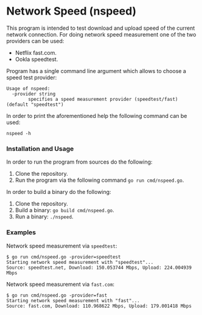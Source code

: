 # Network Speed (nspeed)

This program is intended to test download and upload speed of the current network connection.
For doing network speed measurement one of the two providers can be used:
* Netflix fast.com.
* Ookla speedtest.

Program has a single command line argument which allows to choose a speed test provider:
```shell
Usage of nspeed:
  -provider string
    	specifies a speed measurement provider (speedtest/fast) (default "speedtest")
```

In order to print the aforementioned help the following command can be used:
```shell
nspeed -h
```
### Installation and Usage
In order to run the program from sources do the following:
1. Clone the repository.
2. Run the program via the following command `go run cmd/nspeed.go`.

In order to build a binary do the following:
1. Clone the repository.
2. Build a binary: `go build cmd/nspeed.go`.
3. Run a binary: `./nspeed`.

### Examples
Network speed measurement via `speedtest`:
```shell
$ go run cmd/nspeed.go -provider=speedtest
Starting network speed measurement with "speedtest"...
Source: speedtest.net, Download: 150.053744 Mbps, Upload: 224.004939 Mbps
```
Network speed measurement via `fast.com`:
```shell
$ go run cmd/nspeed.go -provider=fast
Starting network speed measurement with "fast"...
Source: fast.com, Download: 110.968622 Mbps, Upload: 179.001418 Mbps
```